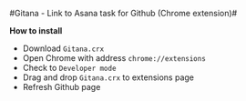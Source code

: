 #Gitana - Link to Asana task for Github (Chrome extension)#

**How to install**
* Download ```Gitana.crx```
* Open Chrome with address ```chrome://extensions```
* Check to ```Developer mode```
* Drag and drop ```Gitana.crx``` to extensions page
* Refresh Github page